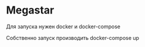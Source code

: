 # Megastar

Для запуска нужен docker и docker-compose

Собственно запуск производить docker-compose up
